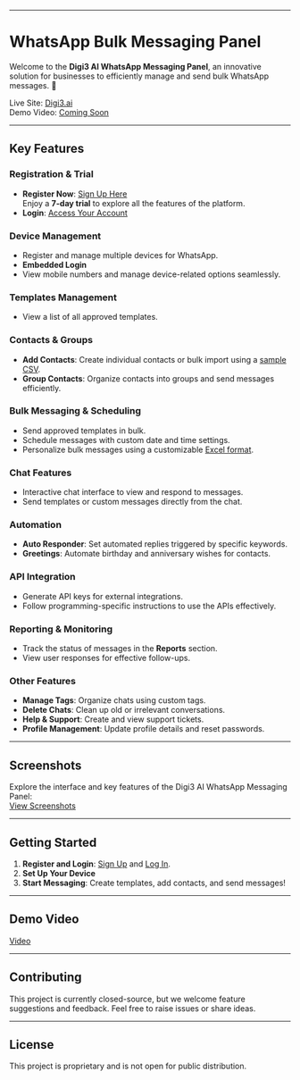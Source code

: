 

---

# WhatsApp Bulk Messaging Panel

Welcome to the **Digi3 AI WhatsApp Messaging Panel**, an innovative solution for businesses to efficiently manage and send bulk WhatsApp messages. 🚀

Live Site: [Digi3.ai](https://digi3.ai/)  
Demo Video: [Coming Soon](https://drive.google.com/file/d/1cK8KzbK9Uaz1iAFrvTHoOSugtRwBpJlT/view?usp=sharing)

---

## Key Features

### Registration & Trial
- **Register Now**: [Sign Up Here](https://whatsapp.digi3.in/register/2)  
  Enjoy a **7-day trial** to explore all the features of the platform.  
- **Login**: [Access Your Account](https://whatsapp.digi3.in/login)

### Device Management
- Register and manage multiple devices for WhatsApp.
- **Embedded Login**
- View mobile numbers and manage device-related options seamlessly.

### Templates Management
- View a list of all approved templates.

### Contacts & Groups
- **Add Contacts**: Create individual contacts or bulk import using a [sample CSV](https://whatsapp.digi3.in/uploads/demo-contact.csv).
- **Group Contacts**: Organize contacts into groups and send messages efficiently.

### Bulk Messaging & Scheduling
- Send approved templates in bulk.
- Schedule messages with custom date and time settings.
- Personalize bulk messages using a customizable [Excel format](https://whatsapp.digi3.in/uploads/demo-contact.csv).

### Chat Features
- Interactive chat interface to view and respond to messages.
- Send templates or custom messages directly from the chat.

### Automation
- **Auto Responder**: Set automated replies triggered by specific keywords.
- **Greetings**: Automate birthday and anniversary wishes for contacts.

### API Integration
- Generate API keys for external integrations.  
- Follow programming-specific instructions to use the APIs effectively.

### Reporting & Monitoring
- Track the status of messages in the **Reports** section.
- View user responses for effective follow-ups.

### Other Features
- **Manage Tags**: Organize chats using custom tags.
- **Delete Chats**: Clean up old or irrelevant conversations.
- **Help & Support**: Create and view support tickets.
- **Profile Management**: Update profile details and reset passwords.

---

## Screenshots  
Explore the interface and key features of the Digi3 AI WhatsApp Messaging Panel:  
[View Screenshots](https://drive.google.com/file/d/1_2Hc0LB0wOvozk9qfyNx9KyKNR0C9Cjn/view?usp=sharing)

---

## Getting Started

1. **Register and Login**: [Sign Up](https://whatsapp.digi3.in/register/2) and [Log In](https://whatsapp.digi3.in/login).  
2. **Set Up Your Device** 
3. **Start Messaging**: Create templates, add contacts, and send messages!

---

## Demo Video
[Video](https://drive.google.com/file/d/1cK8KzbK9Uaz1iAFrvTHoOSugtRwBpJlT/view?usp=sharing)

---

## Contributing
This project is currently closed-source, but we welcome feature suggestions and feedback. Feel free to raise issues or share ideas.

---

## License
This project is proprietary and is not open for public distribution.

